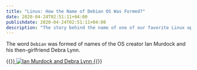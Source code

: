```yaml
---
title: "Linux: How the Name of Debian OS Was Formed?"
date: 2020-04-24T02:51:11+04:00
publishdate: 2020-04-24T02:51:11+04:00
description: "The story behind the name of one of our favorite Linux operating systems - Debian."
---
```


The word `Debian` was formed of names of the OS creator Ian Murdock and his then-girlfriend Debra Lynn.

{{<a href="https://www.debian.org/" target="_blank" rel="noopener noreferrer">}}
![Ian Murdock and Debra Lynn](https://res.cloudinary.com/oorkan/image/upload/v1591166406/blog/img/topics/linux/iandeb_jlj8jt.jpg)
{{</a>}}

